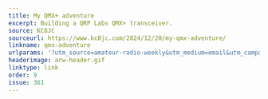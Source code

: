 ```yaml
---
title: My QMX+ adventure
excerpt: Building a QRP Labs QMX+ transceiver.
source: KC8JC
sourceurl: https://www.kc8jc.com/2024/12/20/my-qmx-adventure/
linkname: qmx-adventure
urlparams: '?utm_source=amateur-radio-weekly&utm_medium=email&utm_campaign=newsletter'
headerimage: arw-header.gif
linktype: link
order: 9
issue: 361
---
```


